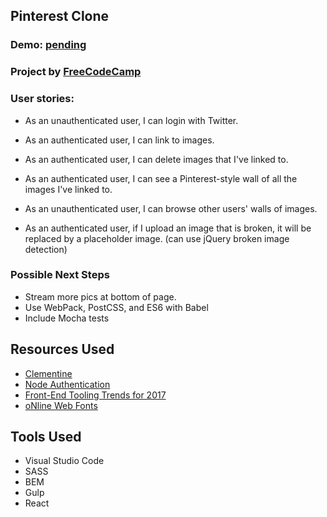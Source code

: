 ## Pinterest Clone

### Demo: [pending](#)

### Project by [FreeCodeCamp](https://www.freecodecamp.com/challenges/build-a-pinterest-clone)

### User stories:
- As an unauthenticated user, I can login with Twitter.

- As an authenticated user, I can link to images.

- As an authenticated user, I can delete images that I've linked to.

- As an authenticated user, I can see a Pinterest-style wall of all the images I've linked to.

- As an unauthenticated user, I can browse other users' walls of images.

- As an authenticated user, if I upload an image that is broken, it will be replaced by a placeholder image. (can use jQuery broken image detection)

### Possible Next Steps
- Stream more pics at bottom of page.
- Use WebPack, PostCSS, and ES6 with Babel
- Include Mocha tests

## Resources Used

- [Clementine](http://www.clementinejs.com)
- [Node Authentication](https://scotch.io/tutorials/easy-node-authentication-setup-and-local)
- [Front-End Tooling Trends for 2017](https://www.sitepoint.com/front-end-tooling-trends-2017/?utm_source=frontendfocus&utm_medium=email)
- [oNline Web Fonts](http://www.onlinewebfonts.com/icon)

## Tools Used
- Visual Studio Code
- SASS
- BEM
- Gulp
- React
